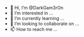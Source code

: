 - 👋 Hi, I’m @DarkGam3rOn
- 👀 I’m interested in ...
- 🌱 I’m currently learning ...
- 💞️ I’m looking to collaborate on ...
- 📫 How to reach me ...

<!---
DarkGam3rOn/DarkGam3rOn is a ✨ special ✨ repository because its `README.md` (this file) appears on your GitHub profile.
You can click the Preview link to take a look at your changes.
--->
